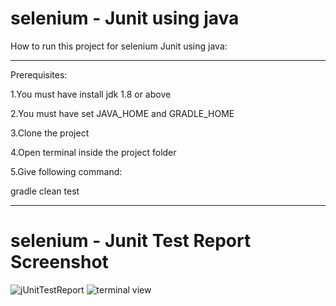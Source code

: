 # selenium - Junit using java

How to run this project for selenium Junit using java:

---

Prerequisites:

1.You must have install jdk 1.8 or above

2.You must have set JAVA_HOME and GRADLE_HOME 

3.Clone the project

4.Open terminal inside the project folder

5.Give following command:

  gradle clean test


---

# selenium - Junit Test Report Screenshot

![jUnitTestReport](https://user-images.githubusercontent.com/50478815/178106402-a0b8bf21-8d08-4641-9df7-778568418b7e.PNG)
![terminal view](https://user-images.githubusercontent.com/50478815/178106405-055d8103-1f07-49a6-b52e-e636f870eefa.PNG)
